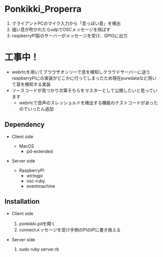 # Ponkikki_Properra
1. クライアントPCのマイク入力から「息っぽい音」を検出
2. 強い息が吹かれたらudpでOSCメッセージを飛ばす
3. raspberryPI製のサーバーがメッセージを受け、GPIOに出力

# 工事中！
- webrtcを用いてブラウザオンリーで息を検知しクラウドサーバーに送りraspberryPIにの実装がどこかに行ってしまったため現在puredataなど用いて音を検知する実装
- ソースコードが見つかり次第そちらをマスターとして公開したいと思っています
  - webrtcで音声のスレッショルドを検出する機能のテストコードがあったのでいったん追加

## Dependency
- Client side
  - MacOS
    - pd-extended

- Server side
  - RaspberryPI
    - wiringpi
    - osc-ruby
    - eventmachine

## Installation
- Client side
  1. ponkikki.pdを開く
  2. connectメッセージを受け手側のPIのIPに書き換える

- Server side
  1. sudo ruby server.rb
    
 